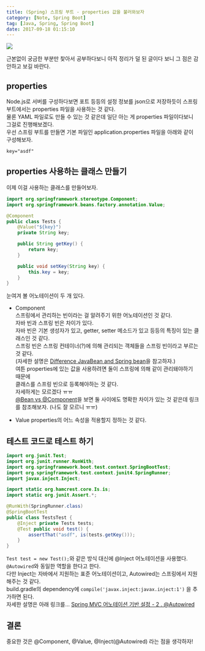 ```yaml
---
title: (Spring) 스프링 부트 - properties 값을 불러와보자
category: [Note, Spring Boot]
tag: [Java, Spring, Spring Boot]
date: 2017-09-18 01:15:10
---
```

![](thumb.png)  

근본없이 궁금한 부분만 찾아서 공부하다보니 아직 정리가 덜 된 글이다 보니 그 점은 감안하고 보길 바란다.  

## properties
Node.js로 서버를 구성하다보면 포트 등등의 설정 정보를 json으로 저장하듯이 스프링 부트에서는 properties 파일을 사용하는 것 같다.  
물론 YAML 파일로도 만들 수 있는 것 같은데 일단 아는 게 properties 파일이다보니 그걸로 진행해보겠다.  
우선 스프링 부트를 만들면 기본 파일인 application.properties 파일을 아래와 같이 구성해보자.  
```properties
key="asdf"
```

## properties 사용하는 클래스 만들기
이제 이걸 사용하는 클래스를 만들어보자.  
```java
import org.springframework.stereotype.Component;
import org.springframework.beans.factory.annotation.Value;

@Component
public class Tests {
    @Value("${key}")
    private String key;

    public String getKey() {
        return key;
    }

    public void setKey(String key) {
        this.key = key;
    }
}
```

눈여겨 볼 어노테이션이 두 개 있다.  
* Component  
스프링에서 관리하는 빈이라는 걸 알려주기 위한 어노테이션인 것 같다.  
자바 빈과 스프링 빈은 차이가 있다.  
자바 빈은 기본 생성자가 있고, getter, setter 메소드가 있고 등등의 특징이 있는 클래스인 것 같다.  
스프링 빈은 스프링 컨테이너(?)에 의해 관리되는 객체들을 스프링 빈이라고 부르는 것 같다.  
(자세한 설명은 [Difference JavaBean and Spring bean](https://stackoverflow.com/questions/21866571/difference-javabean-and-spring-bean)을 참고하자.)  
여튼 properties에 있는 값을 사용하려면 둘이 스프링에 의해 같이 관리돼야하기 때문에  
클래스를 스프링 빈으로 등록해야하는 것 같다.  
자세하게는 모르겠다 ㅠㅠ  
[@Bean vs @Component](http://jojoldu.tistory.com/27)을 보면 둘 사이에도 명확한 차이가 있는 것 같은데 링크를 참조해보자. (나도 잘 모르니 ㅠㅠ)  

* Value
properties의 어느 속성을 적용할지 정하는 것 같다.  

## 테스트 코드로 테스트 하기
```java
import org.junit.Test;
import org.junit.runner.RunWith;
import org.springframework.boot.test.context.SpringBootTest;
import org.springframework.test.context.junit4.SpringRunner;
import javax.inject.Inject;

import static org.hamcrest.core.Is.is;
import static org.junit.Assert.*;

@RunWith(SpringRunner.class)
@SpringBootTest
public class TestsTest {
    @Inject private Tests tests;
    @Test public void test() {
        assertThat("asdf", is(tests.getKey()));
    }
}
```
`Test test = new Test();`와 같은 방식 대신에 @Inject 어노테이션을 사용했다.  
`@Autowired`와 동일한 역할을 한다고 한다.  
다만 Inject는 자바에서 지원하는 표준 어노테이션이고, Autowired는 스프링에서 지원해주는 것 같다.  
build.gradle의 dependency에 `compile('javax.inject:javax.inject:1')` 을 추가하면 된다.  
자세한 설명은 아래 링크를...
[Spring MVC 어노테이션 기반 설정 - 2 . @Autowired](http://deoki.tistory.com/28)  

## 결론
중요한 것은 @Component, @Value, @Inject(@Autowired) 라는 점을 생각하자!
